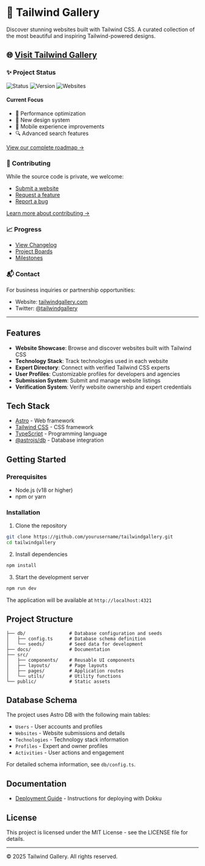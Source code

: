 # 🎨 Tailwind Gallery

Discover stunning websites built with Tailwind CSS. A curated collection of the most beautiful and inspiring Tailwind-powered designs.

## 🌐 [Visit Tailwind Gallery](https://tailwindgallery.com)

### ✨ Project Status

![Status](https://img.shields.io/badge/status-beta-blue)
![Version](https://img.shields.io/badge/version-1.0.0-green)
![Websites](https://img.shields.io/badge/websites-50+-purple)

#### Current Focus
- 🚀 Performance optimization
- 🎨 New design system
- 📱 Mobile experience improvements
- 🔍 Advanced search features

[View our complete roadmap →](https://github.com/screenfluent/tailwindgallery.com/projects/1)

### 🤝 Contributing

While the source code is private, we welcome:
- [Submit a website](https://github.com/screenfluent/tailwindgallery.com/issues/new?template=website_submission.md)
- [Request a feature](https://github.com/screenfluent/tailwindgallery.com/issues/new?template=feature_request.md)
- [Report a bug](https://github.com/screenfluent/tailwindgallery.com/issues/new?template=bug_report.md)

[Learn more about contributing →](./CONTRIBUTING.md)

### 📈 Progress

- [View Changelog](./CHANGELOG.md)
- [Project Boards](https://github.com/screenfluent/tailwindgallery.com/projects)
- [Milestones](https://github.com/screenfluent/tailwindgallery.com/milestones)

### 📬 Contact

For business inquiries or partnership opportunities:
- Website: [tailwindgallery.com](https://tailwindgallery.com)
- Twitter: [@tailwindgallery](https://twitter.com/tailwindgallery)

---

## Features

- **Website Showcase**: Browse and discover websites built with Tailwind CSS
- **Technology Stack**: Track technologies used in each website
- **Expert Directory**: Connect with verified Tailwind CSS experts
- **User Profiles**: Customizable profiles for developers and agencies
- **Submission System**: Submit and manage website listings
- **Verification System**: Verify website ownership and expert credentials

## Tech Stack

- [Astro](https://astro.build) - Web framework
- [Tailwind CSS](https://tailwindcss.com) - CSS framework
- [TypeScript](https://www.typescriptlang.org) - Programming language
- [@astrojs/db](https://docs.astro.build/en/guides/integrations-guide/db/) - Database integration

## Getting Started

### Prerequisites

- Node.js (v18 or higher)
- npm or yarn

### Installation

1. Clone the repository
```bash
git clone https://github.com/yourusername/tailwindgallery.git
cd tailwindgallery
```

2. Install dependencies
```bash
npm install
```

3. Start the development server
```bash
npm run dev
```

The application will be available at `http://localhost:4321`

## Project Structure

```
├── db/                # Database configuration and seeds
│   ├── config.ts      # Database schema definition
│   └── seeds/         # Seed data for development
├── docs/              # Documentation
├── src/
│   ├── components/    # Reusable UI components
│   ├── layouts/       # Page layouts
│   ├── pages/         # Application routes
│   └── utils/         # Utility functions
└── public/            # Static assets
```

## Database Schema

The project uses Astro DB with the following main tables:

- `Users` - User accounts and profiles
- `Websites` - Website submissions and details
- `Technologies` - Technology stack information
- `Profiles` - Expert and owner profiles
- `Activities` - User actions and engagement

For detailed schema information, see `db/config.ts`.

## Documentation

- [Deployment Guide](docs/dokku-deployment.md) - Instructions for deploying with Dokku

## License

This project is licensed under the MIT License - see the LICENSE file for details.

---

© 2025 Tailwind Gallery. All rights reserved.
